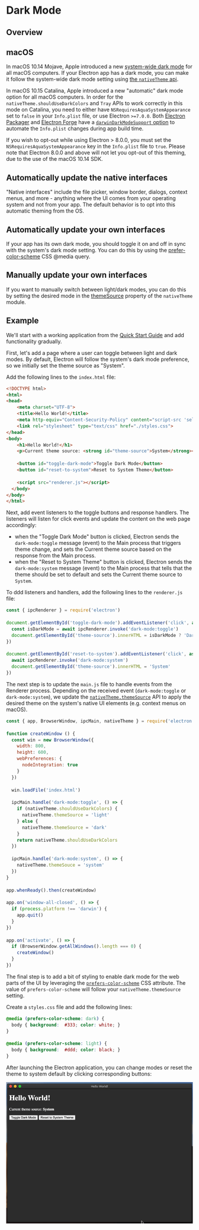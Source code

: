 # Dark Mode

## Overview

## macOS

In macOS 10.14 Mojave, Apple introduced a new [system-wide dark mode][system-wide-dark-mode]
for all macOS computers. If your Electron app has a dark mode, you can make it
follow the system-wide dark mode setting using
[the `nativeTheme` api](../api/native-theme.md).

In macOS 10.15 Catalina, Apple introduced a new "automatic" dark mode option
for all macOS computers. In order for the `nativeTheme.shouldUseDarkColors` and
`Tray` APIs to work correctly in this mode on Catalina, you need to either have
`NSRequiresAquaSystemAppearance` set to `false` in your `Info.plist` file, or
use Electron `>=7.0.0`. Both [Electron Packager][electron-packager] and
[Electron Forge][electron-forge] have a
[`darwinDarkModeSupport` option][packager-darwindarkmode-api]
to automate the `Info.plist` changes during app build time.

If you wish to opt-out while using Electron &gt; 8.0.0, you must
set the `NSRequiresAquaSystemAppearance` key in the `Info.plist` file to
`true`. Please note that Electron 8.0.0 and above will not let you opt-out
of this theming, due to the use of the macOS 10.14 SDK.

## Automatically update the native interfaces

"Native interfaces" include the file picker, window border, dialogs, context
menus, and more - anything where the UI comes from your operating system and
not from your app. The default behavior is to opt into this automatic theming
from the OS.

## Automatically update your own interfaces

If your app has its own dark mode, you should toggle it on and off in sync with
the system's dark mode setting. You can do this by using the
[prefer-color-scheme] CSS @media query.

## Manually update your own interfaces

If you want to manually switch between light/dark modes, you can do this by
setting the desired mode in the
[themeSource](https://www.electronjs.org/docs/api/native-theme#nativethemethemesource)
property of the `nativeTheme` module.

## Example

We'll start with a working application from the
[Quick Start Guide](quick-start.md) and add functionality gradually.

First, let's add a page where a user can toggle between light and dark modes.
By default, Electron will follow the system's dark mode preference, so we
initially set the theme source as "System".

Add the following lines to the `index.html` file:

```html
<!DOCTYPE html>
<html>
<head>
    <meta charset="UTF-8">
    <title>Hello World!</title>
    <meta http-equiv="Content-Security-Policy" content="script-src 'self' 'unsafe-inline';" />
    <link rel="stylesheet" type="text/css" href="./styles.css">
</head>
<body>
    <h1>Hello World!</h1>
    <p>Current theme source: <strong id="theme-source">System</strong></p>

    <button id="toggle-dark-mode">Toggle Dark Mode</button>
    <button id="reset-to-system">Reset to System Theme</button>

    <script src="renderer.js"></script>
  </body>
</body>
</html>
```

Next, add event listeners to the toggle buttons and response handlers. The
listeners will listen for click events and update the content on the web page
accordingly:

* when the "Toggle Dark Mode" button is clicked, Electron sends the
`dark-mode:toggle` message (event) to the Main process that triggers theme
change, and sets the Current theme source based on the response from the
Main process.
* when the "Reset to System Theme" button is clicked, Electron sends
the `dark-mode:system` message (event) to the Main process that tells that
the theme should be set to default and sets the Current theme source to
`System`.

To ddd listeners and handlers, add the following lines to the `renderer.js` file:

```js
const { ipcRenderer } = require('electron')

document.getElementById('toggle-dark-mode').addEventListener('click', async () => {
  const isDarkMode = await ipcRenderer.invoke('dark-mode:toggle')
  document.getElementById('theme-source').innerHTML = isDarkMode ? 'Dark' : 'Light'
})

document.getElementById('reset-to-system').addEventListener('click', async () => {
  await ipcRenderer.invoke('dark-mode:system')
  document.getElementById('theme-source').innerHTML = 'System'
})
```

The next step is to update the `main.js` file to handle events from the
Renderer process. Depending on the received event (`dark-mode:toggle` or
`dark-mode:system`), we update the [`nativeTheme.themeSource`](../api/native-theme.md#nativethemethemesource)
API to apply the desired theme on the system's native UI elements (e.g. context
menus on macOS).

```js
const { app, BrowserWindow, ipcMain, nativeTheme } = require('electron')

function createWindow () {
  const win = new BrowserWindow({
    width: 800,
    height: 600,
    webPreferences: {
      nodeIntegration: true
    }
  })

  win.loadFile('index.html')

  ipcMain.handle('dark-mode:toggle', () => {
    if (nativeTheme.shouldUseDarkColors) {
      nativeTheme.themeSource = 'light'
    } else {
      nativeTheme.themeSource = 'dark'
    }
    return nativeTheme.shouldUseDarkColors
  })

  ipcMain.handle('dark-mode:system', () => {
    nativeTheme.themeSouce = 'system'
  })
}

app.whenReady().then(createWindow)

app.on('window-all-closed', () => {
  if (process.platform !== 'darwin') {
    app.quit()
  }
})

app.on('activate', () => {
  if (BrowserWindow.getAllWindows().length === 0) {
    createWindow()
  }
})
```

The final step is to add a bit of styling to enable dark mode for the web parts
of the UI by leveraging the [`prefers-color-scheme`][prefer-color-scheme] CSS
attribute. The value of `prefers-color-scheme` will follow your
`nativeTheme.themeSource` setting.

Create a `styles.css` file and add the following lines:

```css
@media (prefers-color-scheme: dark) {
  body { background:  #333; color: white; }
}

@media (prefers-color-scheme: light) {
  body { background:  #ddd; color: black; }
}
```

After launching the Electron application, you can change modes or reset the
theme to system default by clicking corresponding buttons:

![Dark Mode](../images/dark_mode.gif)

[system-wide-dark-mode]: https://developer.apple.com/design/human-interface-guidelines/macos/visual-design/dark-mode/
[electron-forge]: https://www.electronforge.io/
[electron-packager]: https://github.com/electron/electron-packager
[packager-darwindarkmode-api]: https://electron.github.io/electron-packager/master/interfaces/electronpackager.options.html#darwindarkmodesupport
[prefer-color-scheme]: https://developer.mozilla.org/en-US/docs/Web/CSS/@media/prefers-color-scheme
